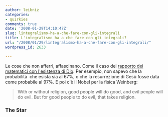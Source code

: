 ```yaml
---
author: leibniz
categories:
- quirkies
comments: true
date: '2008-01-29T14:10:47Z'
slug: lintegralismo-ha-a-che-fare-con-gli-integrali
title: L'integralismo ha a che fare con gli integrali?
url: "/2008/01/29/lintegralismo-ha-a-che-fare-con-gli-integrali/"
wordpress_id: 2633

---
```

Le cose che non afferri, affascinano. Come il caso del [rapporto dei matematici con l'esistenza di Dio](https://www.thestar.com/News/article/297564). Per esempio, non sapevo che la probabilità  che esista sia al 67%, o che la resurrezione di Gesù fosse data come probabile al 97%. E poi c'è il Nobel per la fisica Weinberg:


> With or without religion, good people will do good, and evil people will do evil. But for good people to do evil, that takes religion.




### The Star
